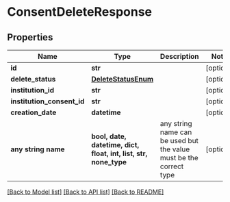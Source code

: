 # ConsentDeleteResponse


## Properties
Name | Type | Description | Notes
------------ | ------------- | ------------- | -------------
**id** | **str** |  | [optional] 
**delete_status** | [**DeleteStatusEnum**](DeleteStatusEnum.md) |  | [optional] 
**institution_id** | **str** |  | [optional] 
**institution_consent_id** | **str** |  | [optional] 
**creation_date** | **datetime** |  | [optional] 
**any string name** | **bool, date, datetime, dict, float, int, list, str, none_type** | any string name can be used but the value must be the correct type | [optional]

[[Back to Model list]](../README.md#documentation-for-models) [[Back to API list]](../README.md#documentation-for-api-endpoints) [[Back to README]](../README.md)


